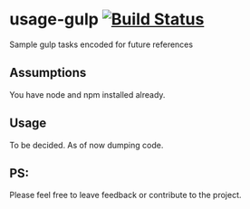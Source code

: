 # usage-gulp [![Build Status](https://travis-ci.org/goel4ever/usage-gulp.svg?branch=master)](https://travis-ci.org/goel4ever/usage-gulp)
Sample gulp tasks encoded for future references

## Assumptions
You have node and npm installed already.

## Usage
To be decided. As of now dumping code.


## PS:
Please feel free to leave feedback or contribute to the project.
